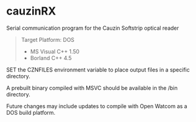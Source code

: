 # cauzinRX
Serial communication program for the Cauzin Softstrip optical reader

> Target Platform: DOS
> - MS Visual C++ 1.50
> - Borland C++ 4.5

SET the CZNFILES environment variable to place output files in a specific directory.

A prebuilt binary compiled with MSVC should be available in the /bin directory.

Future changes may include updates to compile with Open Watcom as a DOS build platform.
